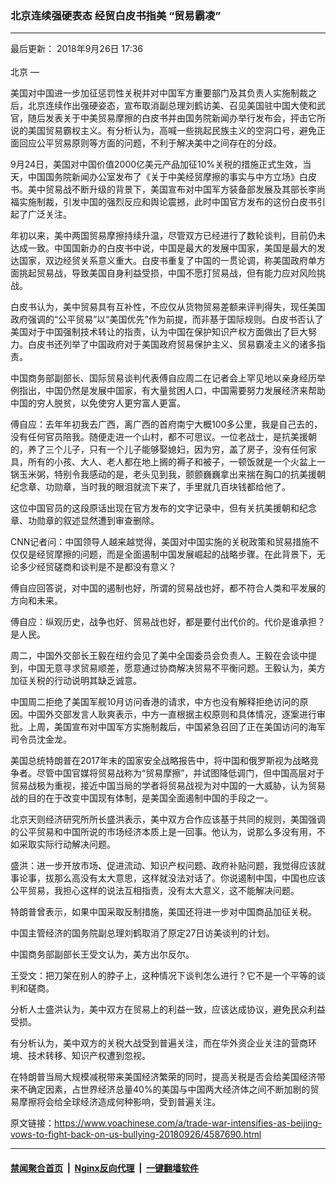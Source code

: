 ### 北京连续强硬表态 经贸白皮书指美 “贸易霸凌”
------------------------

<div class="published">
 <span class="date" title="中国时间">
  <time datetime="2018-09-26T17:36:00+08:00">
   最后更新： 2018年9月26日 17:36
  </time>
 </span>
</div>
<br/>
<div class="wsw">
 <span class="dateline">
  北京 —
 </span>
 <p>
  美国对中国进一步加征惩罚性关税并对中国军方重要部门及其负责人实施制裁之后，北京连续作出强硬姿态，宣布取消副总理刘鹤访美、召见美国驻中国大使和武官，随后发表关于中美贸易摩擦的白皮书并由国务院新闻办举行发布会，抨击它所说的美国贸易霸权主义。有分析认为，高喊一些挑起民族主义的空洞口号，避免正面回应公平贸易原则等方面的问题，不利于解决美中之间存在的分歧。
 </p>
 <div class="wsw__embed">
 </div>
 <p>
  9月24日，美国对中国价值2000亿美元产品加征10%关税的措施正式生效，当天，中国国务院新闻办公室发布了《关于中美经贸摩擦的事实与中方立场》白皮书。美中贸易战不断升级的背景下，美国宣布对中国军方装备部发展及其部长李尚福实施制裁，引发中国的强烈反应和舆论震撼，此时中国官方发布的这份白皮书引起了广泛关注。
 </p>
 <p>
  年初以来，美中两国贸易摩擦持续升温，尽管双方已经进行了数轮谈判，目前仍未达成一致。中国国新办的白皮书中说，中国是最大的发展中国家，美国是最大的发达国家，双边经贸关系意义重大。白皮书重复了中国的一贯论调，称美国政府单方面挑起贸易战，导致美国自身利益受损，中国不愿打贸易战，但有能力应对风险挑战。
 </p>
 <p>
  白皮书认为，美中贸易具有互补性，不应仅从货物贸易差额来评判得失，现任美国政府强调的“公平贸易”以“美国优先”作为前提，而非基于国际规则。白皮书否认了美国对于中国强制技术转让的指责，认为中国在保护知识产权方面做出了巨大努力。白皮书还列举了中国政府对于美国政府贸易保护主义、贸易霸凌主义的诸多指责。
 </p>
 <p>
  中国商务部副部长、国际贸易谈判代表傅自应周二在记者会上罕见地以亲身经历举例指出，中国仍然是发展中国家，有大量贫困人口，中国需要努力发展经济来帮助中国的穷人脱贫，以免使穷人更穷富人更富。
 </p>
 <p>
  傅自应：去年年初我去广西，离广西的首府南宁大概100多公里，我是自己去的，没有任何官员陪我。随便走进一个山村，都不可思议。一位老战士，是抗美援朝的，养了三个儿子，只有一个儿子能够娶媳妇，因为穷，盖了房子，没有任何家具，所有的小孩、大人、老人都在地上搁的褥子和被子，一顿饭就是一个火盆上一锅玉米粥，特别令我感动的是，老头见到我，颤颤巍巍拿出来揣在胸口的抗美援朝纪念章、功勋章，当时我的眼泪就流下来了，手里就几百块钱都给他了。
 </p>
 <p>
  这位中国官员的这段原话出现在官方发布的文字记录中，但有关抗美援朝和纪念章、功勋章的叙述显然遭到审查删除。
 </p>
 <p>
  CNN记者问：中国领导人越来越觉得，美国对中国实施的关税政策和贸易措施不仅仅是经贸摩擦的问题，而是全面遏制中国发展崛起的战略步骤。在此背景下，无论多少经贸磋商和谈判是不是都没有意义？
 </p>
 <p>
  傅自应回答说，对中国的遏制也好，所谓的贸易战也好，都不符合人类和平发展的方向和未来。
 </p>
 <p>
  傅自应：纵观历史，战争也好、贸易战也好，都是要付出代价的。代价是谁承担？是人民。
 </p>
 <p>
  周二，中国外交部长王毅在纽约会见了美中全国委员会负责人。王毅在会谈中提到，中国无意寻求贸易顺差，愿意通过协商解决贸易不平衡问题。王毅认为，美方加征关税的行动说明其缺乏诚意。
 </p>
 <p>
  中国周二拒绝了美国军舰10月访问香港的请求，中方也没有解释拒绝访问的原因。中国外交部发言人耿爽表示，中方一直根据主权原则和具体情况，逐案进行审批。上周，美国宣布对中国军方实施制裁后，中国紧急召回了正在美国访问的海军司令员沈金龙。
 </p>
 <p>
  美国总统特朗普在2017年末的国家安全战略报告中，将中国和俄罗斯视为战略竞争者。尽管中国官媒将贸易战称为“贸易摩擦”，并试图降低调门，但中国高层对于贸易战极为重视，接近中国当局的学者将贸易战视为对中国的一大威胁，认为贸易战的目的在于改变中国现有体制，是美国全面遏制中国的手段之一。
 </p>
 <p>
  北京天则经济研究所所长盛洪表示，美中双方合作应该基于共同的规则，美国强调的公平贸易和中国所说的市场经济本质上是一回事。他认为，说那么多没有用，不如采取实际行动解决问题。
 </p>
 <p>
  盛洪：进一步开放市场、促进流动、知识产权问题、政府补贴问题，我觉得应该就事论事，拔那么高没有太大意思，这样就没法对话了。你说遏制中国，中国也应该公平贸易，我担心这样的说法互相指责，没有太大意义，这不能解决问题。
 </p>
 <p>
  特朗普曾表示，如果中国采取反制措施，美国还将进一步对中国商品加征关税。
 </p>
 <p>
  中国主管经济的国务院副总理刘鹤取消了原定27日访美谈判的计划。
 </p>
 <p>
  中国商务部副部长王受文认为，美方出尔反尔。
 </p>
 <p>
  王受文：把刀架在别人的脖子上，这种情况下谈判怎么进行？它不是一个平等的谈判和磋商。
 </p>
 <p>
  分析人士盛洪认为，美中双方在贸易上的利益一致，应该达成协议，避免民众利益受损。
 </p>
 <p>
  有分析认为，美中双方的关税大战受到普遍关注，而在华外资企业关注的营商环境、技术转移、知识产权遭到忽视。
 </p>
 <p>
  在特朗普当局大规模减税带来美国经济繁荣的同时，提高关税是否会给美国经济带来不确定因素，占世界经济总量40%的美国与中国两大经济体之间不断加剧的贸易摩擦将会给全球经济造成何种影响，受到普遍关注。
 </p>
</div>

原文链接：https://www.voachinese.com/a/trade-war-intensifies-as-beijing-vows-to-fight-back-on-us-bullying-20180926/4587690.html


------------------------
#### [禁闻聚合首页](https://github.com/gfw-breaker/banned-news/blob/master/README.md) &nbsp;|&nbsp; [Nginx反向代理](https://github.com/gfw-breaker/open-proxy/blob/master/README.md) &nbsp;|&nbsp;  [一键翻墙软件](https://github.com/gfw-breaker/nogfw/blob/master/README.md)